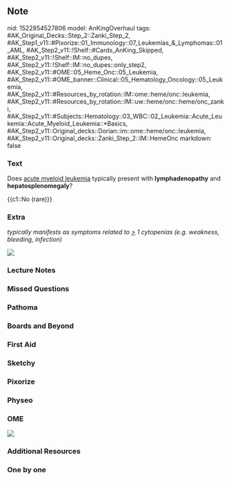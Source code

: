 ## Note
nid: 1522854527806
model: AnKingOverhaul
tags: #AK_Original_Decks::Step_2::Zanki_Step_2, #AK_Step1_v11::#Pixorize::01_Immunology::07_Leukemias_&_Lymphomas::01_AML, #AK_Step2_v11::!Shelf::#Cards_AnKing_Skipped, #AK_Step2_v11::!Shelf::IM::no_dupes, #AK_Step2_v11::!Shelf::IM::no_dupes::only_step2, #AK_Step2_v11::#OME::05_Heme_Onc::05_Leukemia, #AK_Step2_v11::#OME_banner::Clinical::05_Hematology_Oncology::05_Leukemia, #AK_Step2_v11::#Resources_by_rotation::IM::ome::heme/onc::leukemia, #AK_Step2_v11::#Resources_by_rotation::IM::uw::heme/onc::heme/onc_zanki, #AK_Step2_v11::#Subjects::Hematology::03_WBC::02_Leukemia::Acute_Leukemia::Acute_Myeloid_Leukemia::*Basics, #AK_Step2_v11::Original_decks::Dorian::im::ome::heme/onc::leukemia, #AK_Step2_v11::Original_decks::Zanki_Step_2::IM::HemeOnc
markdown: false

### Text
Does <u>acute myeloid leukemia</u> typically present with
<b>lymphadenopathy</b> and <b>hepatosplenomegaly</b>?
<div>
  {{c1::No (rare)}}
</div>

### Extra
<i>typically manifests as symptoms related to <u>></u> 1
cytopenias (e.g. weakness, bleeding, infection)</i>
<div>
  <i><img src="arml.png"></i>
</div>

### Lecture Notes


### Missed Questions


### Pathoma


### Boards and Beyond


### First Aid


### Sketchy


### Pixorize


### Physeo


### OME
<div class="ome-widget">
  <a href=
  "https://onlinemeded.org/spa/hematology-oncology/leukemia/acquire?ref=anki">
  <img src="_OME_AnkiFlashcards_Lesson_4.png"></a>
</div>

### Additional Resources


### One by one

